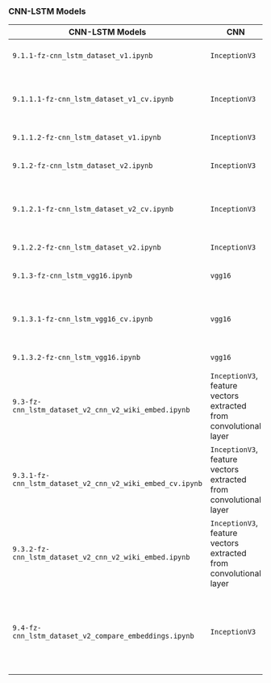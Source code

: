 ### CNN-LSTM Models

|CNN-LSTM Models|CNN|Embeddings|DataLoader|Purpose|
|-|-|-|-|-|
|`9.1.1-fz-cnn_lstm_dataset_v1.ipynb`|`InceptionV3`|`glove.6B.200d`|Slow dataloader|Test on the valid dataset|
|`9.1.1.1-fz-cnn_lstm_dataset_v1_cv.ipynb`|`InceptionV3`|`glove.6B.200d`|Slow dataloader|Cross-validation on the train-valid dataset|
|`9.1.1.2-fz-cnn_lstm_dataset_v1.ipynb`|`InceptionV3`|`glove.6B.200d`|Slow dataloader|Final model|
|`9.1.2-fz-cnn_lstm_dataset_v2.ipynb`|`InceptionV3`|`glove.6B.200d`|Fast dataloader|Test on the valid dataset|
|`9.1.2.1-fz-cnn_lstm_dataset_v2_cv.ipynb`|`InceptionV3`|`glove.6B.200d`|Fast dataloader|Cross-validation on the train-valid dataset|
|`9.1.2.2-fz-cnn_lstm_dataset_v2.ipynb`|`InceptionV3`|`glove.6B.200d`|Fast dataloader|Final model|
|`9.1.3-fz-cnn_lstm_vgg16.ipynb`|`vgg16`|`glove.6B.200d`|Slow dataloader|Test on the valid dataset|
|`9.1.3.1-fz-cnn_lstm_vgg16_cv.ipynb`|`vgg16`|`glove.6B.200d`|Slow dataloader|Cross-validation on the train-valid dataset|
|`9.1.3.2-fz-cnn_lstm_vgg16.ipynb`|`vgg16`|`glove.6B.200d`|Slow dataloader|Final model|
|`9.3-fz-cnn_lstm_dataset_v2_cnn_v2_wiki_embed.ipynb`|`InceptionV3`, feature vectors extracted from convolutional layer|`enwiki_20180420_500d`|Fast dataloader|Test on the valid dataset|
|`9.3.1-fz-cnn_lstm_dataset_v2_cnn_v2_wiki_embed_cv.ipynb`|`InceptionV3`, feature vectors extracted from convolutional layer|`enwiki_20180420_500d`|Fast dataloader|Cross-validation on the train-valid dataset|
|`9.3.2-fz-cnn_lstm_dataset_v2_cnn_v2_wiki_embed.ipynb`|`InceptionV3`, feature vectors extracted from convolutional layer|`enwiki_20180420_500d`|Fast dataloader|Final model|
|`9.4-fz-cnn_lstm_dataset_v2_compare_embeddings.ipynb`|`InceptionV3`|`enwiki_20180420_500d`|Fast dataloader|Compare pre-trained embeddings and embeddings learned from scratch|